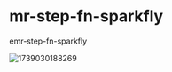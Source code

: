 # mr-step-fn-sparkfly
emr-step-fn-sparkfly


![1739030188269](https://github.com/user-attachments/assets/4de351fd-ec44-4134-8f86-1a6246d63baf)
